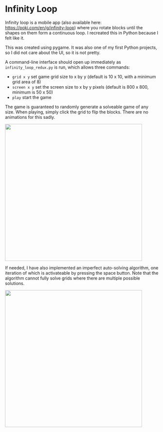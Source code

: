 # Infinity Loop

Infinity loop is a mobile app (also available here: https://poki.com/en/g/infinity-loop) where you rotate blocks until the shapes on them form a continuous loop. I recreated this in Python because I felt like it.

This was created using pygame. It was also one of my first Python projects, so I did not care about the UI, so it is not pretty.

A command-line interface should open up immediately as `infinity_loop_redux.py` is run, which allows three commands:
- `grid x y` set game grid size to x by y (default is 10 x 10, with a minimum grid area of 8)
- `screen x y` set the screen size to x by y pixels (default is 800 x 800, minimum is 50 x 50)
- `play` start the game

The game is guaranteed to randomly generate a solveable game of any size. When playing, simply click the grid to flip the blocks. There are no animations for this sadly.

<img src="small.gif" width="450" height="450" align="center"/>

If needed, I have also implemented an imperfect auto-solving algorithm, one iteration of which is activateable by pressing the space button. Note that the algorithm cannot fully solve grids where there are multiple possible solutions.

<img src="small.gif" width="450" height="450" align="center"/>
